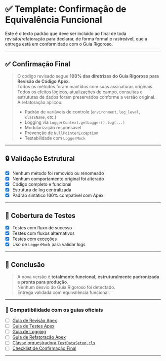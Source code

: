 # ✅ Template: Confirmação de Equivalência Funcional

Este é o texto padrão que deve ser incluído ao final de toda revisão/refatoração para declarar, de forma formal e rastreável, que a entrega está em conformidade com o Guia Rigoroso.

---

## ✅ Confirmação Final

> O código revisado segue **100% das diretrizes do Guia Rigoroso para Revisão de Código Apex**.  
> Todos os métodos foram mantidos com suas assinaturas originais.  
> Todos os efeitos lógicos, atualizações de campo, consultas e estruturas de dados foram preservados conforme a versão original.  
> A refatoração aplicou:
> - Padrão de variáveis de controle (`environment`, `log_level`, `className`, etc.)
> - Logging via `LoggerContext.getLogger().log(...)`
> - Modularização responsável
> - Prevenção de `NullPointerException`
> - Testabilidade com `LoggerMock`

---

## 🔒 Validação Estrutural

- [x] Nenhum método foi removido ou renomeado
- [x] Nenhum comportamento original foi alterado
- [x] Código completo e funcional
- [x] Estrutura de log centralizada
- [x] Padrão sintático 100% compatível com Apex

---

## 🧪 Cobertura de Testes

- [x] Testes com fluxo de sucesso
- [x] Testes com fluxos alternativos
- [x] Testes com exceções
- [x] Uso de `LoggerMock` para validar logs

---

## 📌 Conclusão

> A nova versão é **totalmente funcional**, **estruturalmente padronizada** e **pronta para produção**.  
> Nenhum desvio do Guia Rigoroso foi detectado.  
> Entrega validada com equivalência funcional.

---

### 📎 Compatibilidade com os guias oficiais
- [ ] [Guia de Revisão Apex](https://bit.ly/GuiaApexRevisao)
- [ ] [Guia de Testes Apex](https://bit.ly/GuiaTestsApex)
- [ ] [Guia de Logging](https://bit.ly/GuiaLoggerApex)
- [ ] [Guia de Refatoração Apex](https://bit.ly/ComparacaoApex)
- [ ] [Classe orquestradora `TestDataSetup.cls`](https://bit.ly/TestDataSetup)
- [ ] [Checklist de Confirmação Final](https://bit.ly/ConfirmacaoApex)

---
